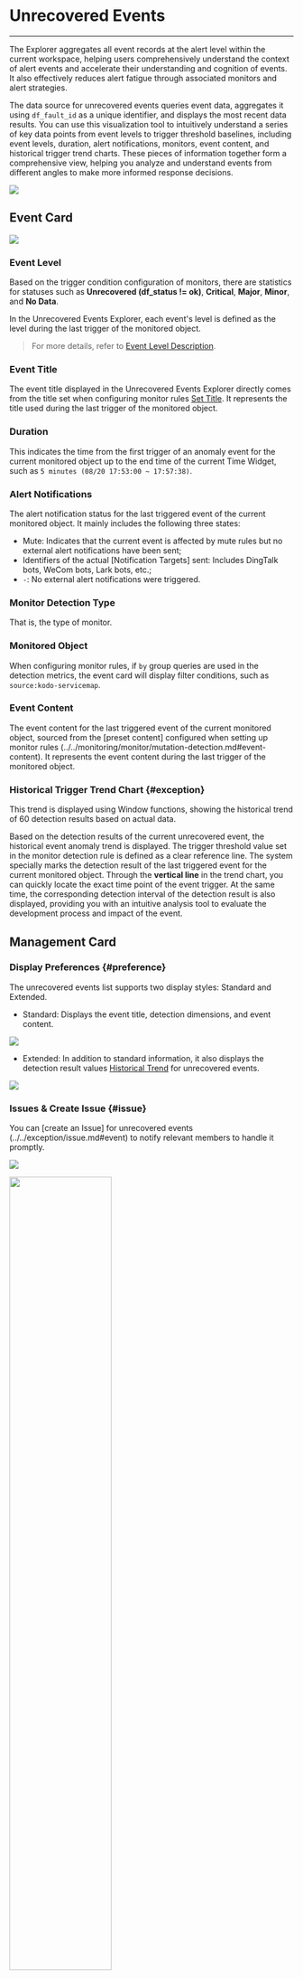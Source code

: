 # Unrecovered Events
---

The Explorer aggregates all event records at the alert level within the current workspace, helping users comprehensively understand the context of alert events and accelerate their understanding and cognition of events. It also effectively reduces alert fatigue through associated monitors and alert strategies.

The data source for unrecovered events queries event data, aggregates it using `df_fault_id` as a unique identifier, and displays the most recent data results. You can use this visualization tool to intuitively understand a series of key data points from event levels to trigger threshold baselines, including event levels, duration, alert notifications, monitors, event content, and historical trigger trend charts. These pieces of information together form a comprehensive view, helping you analyze and understand events from different angles to make more informed response decisions.

![](../img/unrecovered_events_list.png)

## Event Card

![](../img/event-card.png)

### Event Level

Based on the trigger condition configuration of monitors, there are statistics for statuses such as **Unrecovered (df_status != ok)**, **Critical**, **Major**, **Minor**, and **No Data**.

In the Unrecovered Events Explorer, each event's level is defined as the level during the last trigger of the monitored object.

> For more details, refer to [Event Level Description](../../monitoring/monitor/event-level-description.md).

### Event Title

The event title displayed in the Unrecovered Events Explorer directly comes from the title set when configuring monitor rules [Set Title](../../monitoring/monitor/mutation-detection.md#event-content). It represents the title used during the last trigger of the monitored object.

### Duration

This indicates the time from the first trigger of an anomaly event for the current monitored object up to the end time of the current Time Widget, such as `5 minutes (08/20 17:53:00 ~ 17:57:38)`.

### Alert Notifications

The alert notification status for the last triggered event of the current monitored object. It mainly includes the following three states:

- Mute: Indicates that the current event is affected by mute rules but no external alert notifications have been sent;
- Identifiers of the actual [Notification Targets] sent: Includes DingTalk bots, WeCom bots, Lark bots, etc.;
- `-`: No external alert notifications were triggered.

### Monitor Detection Type

That is, the type of monitor.

### Monitored Object

When configuring monitor rules, if `by` group queries are used in the detection metrics, the event card will display filter conditions, such as `source:kodo-servicemap`.

### Event Content

The event content for the last triggered event of the current monitored object, sourced from the [preset content] configured when setting up monitor rules (../../monitoring/monitor/mutation-detection.md#event-content). It represents the event content during the last trigger of the monitored object.

### Historical Trigger Trend Chart {#exception}

This trend is displayed using Window functions, showing the historical trend of 60 detection results based on actual data.

Based on the detection results of the current unrecovered event, the historical event anomaly trend is displayed. The trigger threshold value set in the monitor detection rule is defined as a clear reference line. The system specially marks the detection result of the last triggered event for the current monitored object. Through the **vertical line** in the trend chart, you can quickly locate the exact time point of the event trigger. At the same time, the corresponding detection interval of the detection result is also displayed, providing you with an intuitive analysis tool to evaluate the development process and impact of the event.


## Management Card

### Display Preferences {#preference}

The unrecovered events list supports two display styles: Standard and Extended.

- Standard: Displays the event title, detection dimensions, and event content.

![](../img/event-1-1.png)

- Extended: In addition to standard information, it also displays the detection result values [Historical Trend](#exception) for unrecovered events.

![](../img/event.png)


### Issues & Create Issue {#issue}

You can [create an Issue] for unrecovered events (../../exception/issue.md#event) to notify relevant members to handle it promptly.
 
![](../img/event-2.png)

<img src="../../img/event-3.png" width="60%" >

If the current event is associated with an Incident, clicking the icon allows you to jump directly to the view:

<img src="../../img/event_jump_to_issue.png" width="80%" >

### Recovered Events {#recover}

An event is considered recovered when its status is normal (`df_sub_status = ok`). Recovery rules can be set in [Monitors](../../monitoring/monitor/index.md) or manually recovered.

Recovered events are divided into four types:

| <div style="width: 140px">Name</div>       | `df_status` | Description                                                    |
| :------------- | :-------- | :----------------------------------------------------------- |
| Recovered           | ok        | Previously detected "Critical", "Major", "Minor" anomalies, not triggered again within N detections, thus considered recovered. |
| Data Gap Recovery     | ok        | Data reporting resumes after stopping, judged as recovered. |
| Data Gap Considered Recovered | ok        | Data gaps in detection are considered normal state. |
| Manual Recovery       | ok        | User manually clicks recovery, supporting single/batch recovery.         |



## Further Reading

<font size=2>

<div class="grid cards" markdown>

- [<font color="coral"> :fontawesome-solid-arrow-right-long: &nbsp; Event Details</font>](event-details.md)

</div>

<div class="grid cards" markdown>

- [<font color="coral"> :fontawesome-solid-arrow-right-long: &nbsp; All Event Explorers</font>](./event-list.md)

</div>


<div class="grid cards" markdown>

- [<font color="coral"> :fontawesome-solid-arrow-right-long: &nbsp; The Power of the Explorer</font>](../../getting-started/function-details/explorer-search.md)

</div>

<div class="grid cards" markdown>

- [<font color="coral"> :fontawesome-solid-arrow-right-long: &nbsp; Visualizing Event Data Analysis via Alert Statistics Charts</font>](../../scene/visual-chart/alert-statistics.md)

</div>



</font>